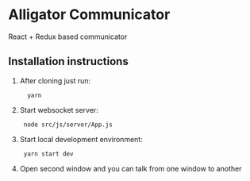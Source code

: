 # Alligator Communicator

React + Redux based communicator

## Installation instructions

1. After cloning just run:

         yarn

2. Start websocket server:

        node src/js/server/App.js

3. Start local development environment:

        yarn start dev

4. Open second window and you can talk from one window to another
